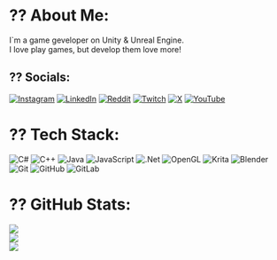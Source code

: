 # ?? About Me:
I`m a game geveloper on Unity & Unreal Engine.<br>I love play games, but develop them love more!


## ?? Socials:
[![Instagram](https://img.shields.io/badge/Instagram-%23E4405F.svg?logo=Instagram&logoColor=white)](https://instagram.com/n1senitnytsya) [![LinkedIn](https://img.shields.io/badge/LinkedIn-%230077B5.svg?logo=linkedin&logoColor=white)](https://linkedin.com/in/annetkadev) [![Reddit](https://img.shields.io/badge/Reddit-%23FF4500.svg?logo=Reddit&logoColor=white)](https://reddit.com/user/G_G_and_Bye_Bye) [![Twitch](https://img.shields.io/badge/Twitch-%239146FF.svg?logo=Twitch&logoColor=white)](https://twitch.tv/n1senitnytsya) [![X](https://img.shields.io/badge/X-black.svg?logo=X&logoColor=white)](https://x.com/anetkaDev) [![YouTube](https://img.shields.io/badge/YouTube-%23FF0000.svg?logo=YouTube&logoColor=white)](https://youtube.com/@n1senitnytsya) 

# ?? Tech Stack:
![C#](https://img.shields.io/badge/c%23-%23239120.svg?style=flat&logo=csharp&logoColor=white) ![C++](https://img.shields.io/badge/c++-%2300599C.svg?style=flat&logo=c%2B%2B&logoColor=white) ![Java](https://img.shields.io/badge/java-%23ED8B00.svg?style=flat&logo=openjdk&logoColor=white) ![JavaScript](https://img.shields.io/badge/javascript-%23323330.svg?style=flat&logo=javascript&logoColor=%23F7DF1E) ![.Net](https://img.shields.io/badge/.NET-5C2D91?style=flat&logo=.net&logoColor=white) ![OpenGL](https://img.shields.io/badge/OpenGL-%23FFFFFF.svg?style=flat&logo=opengl) ![Krita](https://img.shields.io/badge/Krita-203759?style=flat&logo=krita&logoColor=EEF37B) ![Blender](https://img.shields.io/badge/blender-%23F5792A.svg?style=flat&logo=blender&logoColor=white) ![Git](https://img.shields.io/badge/git-%23F05033.svg?style=flat&logo=git&logoColor=white) ![GitHub](https://img.shields.io/badge/github-%23121011.svg?style=flat&logo=github&logoColor=white) ![GitLab](https://img.shields.io/badge/gitlab-%23181717.svg?style=flat&logo=gitlab&logoColor=white)
# ?? GitHub Stats:
![](https://github-readme-stats.vercel.app/api?username=annnettka&theme=date_night&hide_border=false&include_all_commits=false&count_private=true)<br/>
![](https://github-readme-streak-stats.herokuapp.com/?user=annnettka&theme=date_night&hide_border=false)<br/>
![](https://github-readme-stats.vercel.app/api/top-langs/?username=annnettka&theme=date_night&hide_border=false&include_all_commits=false&count_private=true&layout=compact)

<!-- Proudly created with GPRM ( https://gprm.itsvg.in ) -->